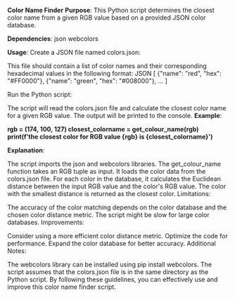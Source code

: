 **Color Name Finder**
**Purpose**:
This Python script determines the closest color name from a given RGB value based on a provided JSON color database.

**Dependencies**:
json
webcolors

**Usage**:
Create a JSON file named colors.json:

This file should contain a list of color names and their corresponding hexadecimal values in the following format:
JSON
[
    {"name": "red", "hex": "#FF0000"},
    {"name": "green", "hex": "#008000"},
    ...
]

Run the Python script:

The script will read the colors.json file and calculate the closest color name for a given RGB value.
The output will be printed to the console.
**Example**:

**rgb = (174, 100, 127)
closest_colorname = get_colour_name(rgb)
print(f'the closest color for RGB value {rgb} is {closest_colorname}')**

**Explanation**:

The script imports the json and webcolors libraries.
The get_colour_name function takes an RGB tuple as input.
It loads the color data from the colors.json file.
For each color in the database, it calculates the Euclidean distance between the input RGB value and the color's RGB value.
The color with the smallest distance is returned as the closest color.
Limitations:

The accuracy of the color matching depends on the color database and the chosen color distance metric.
The script might be slow for large color databases.
Improvements:

Consider using a more efficient color distance metric.
Optimize the code for performance.
Expand the color database for better accuracy.
Additional Notes:

The webcolors library can be installed using pip install webcolors.
The script assumes that the colors.json file is in the same directory as the Python script.
By following these guidelines, you can effectively use and improve this color name finder script.
